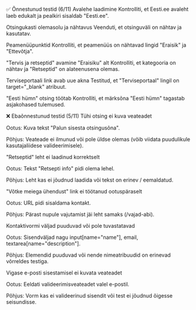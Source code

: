 ✅ Õnnestunud testid (6/11)
Avalehe laadimine
Kontrolliti, et Eesti.ee avaleht laeb edukalt ja pealkiri sisaldab "Eesti.ee".

Otsingukasti olemasolu ja nähtavus
Veenduti, et otsinguväli on nähtav ja kasutatav.

Peamenüüpunktid
Kontrolliti, et peamenüüs on nähtavad lingid "Eraisik" ja "Ettevõtja".

"Tervis ja retseptid" avamine "Eraisiku" alt
Kontrolliti, et kategooria on nähtav ja "Retseptid" on alateenusena olemas.

Terviseportaali link avab uue akna
Testitud, et "Terviseportaal" lingil on target="_blank" atribuut.

"Eesti hümn" otsing töötab
Kontrolliti, et märksõna "Eesti hümn" tagastab asjakohased tulemused.



❌ Ebaõnnestunud testid (5/11)
Tühi otsing ei kuva veateadet

Ootus: Kuva tekst "Palun sisesta otsingusõna".

Põhjus: Veateade ei ilmunud või pole üldse olemas (võib viidata puudulikule kasutajaliidese valideerimisele).

"Retseptid" leht ei laadinud korrektselt

Ootus: Tekst "Retsepti info" pidi olema lehel.

Põhjus: Leht kas ei jõudnud laadida või tekst on erinev / eemaldatud.

"Võtke meiega ühendust" link ei töötanud ootuspäraselt

Ootus: URL pidi sisaldama kontakt.

Põhjus: Pärast nupule vajutamist jäi leht samaks (/vajad-abi).

Kontaktivormi väljad puuduvad või pole tuvastatavad

Ootus: Sisendväljad nagu input[name="name"], email, textarea[name="description"].

Põhjus: Elemendid puuduvad või nende nimeatribuudid on erinevad võrreldes testiga.

Vigase e-posti sisestamisel ei kuvata veateadet

Ootus: Eeldati valideerimisveateadet valel e-postil.

Põhjus: Vorm kas ei valideerinud sisendit või test ei jõudnud õigesse seisundisse.


